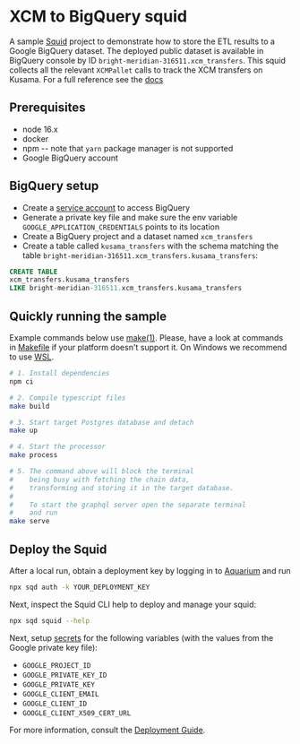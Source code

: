 # XCM to BigQuery squid 

A sample [Squid](https://subsquid.io) project to demonstrate how to store the ETL results to a Google BigQuery dataset.
The deployed public dataset is available in BigQuery console by ID `bright-meridian-316511.xcm_transfers`. 
This squid collects all the relevant `XCMPallet` calls to track the XCM transfers on Kusama. For a full reference see the [docs](https://docs.subsquid.io)


## Prerequisites

* node 16.x
* docker
* npm -- note that `yarn` package manager is not supported
* Google BigQuery account

## BigQuery setup

- Create a [service account](https://cloud.google.com/iam/docs/creating-managing-service-account-keys) to access BigQuery
- Generate a private key file and make sure the env variable `GOOGLE_APPLICATION_CREDENTIALS` points to its location
- Create a BigQuery project and a dataset named `xcm_transfers`
- Create a table called `kusama_transfers` with the schema matching the table `bright-meridian-316511.xcm_transfers.kusama_transfers`:
```sql
CREATE TABLE 
xcm_transfers.kusama_transfers
LIKE bright-meridian-316511.xcm_transfers.kusama_transfers
```

## Quickly running the sample

Example commands below use [make(1)](https://www.gnu.org/software/make/).
Please, have a look at commands in [Makefile](Makefile) if your platform doesn't support it.
On Windows we recommend to use [WSL](https://docs.microsoft.com/en-us/windows/wsl/).

```bash
# 1. Install dependencies
npm ci

# 2. Compile typescript files
make build

# 3. Start target Postgres database and detach
make up

# 4. Start the processor
make process

# 5. The command above will block the terminal
#    being busy with fetching the chain data, 
#    transforming and storing it in the target database.
#
#    To start the graphql server open the separate terminal
#    and run
make serve
```


## Deploy the Squid

After a local run, obtain a deployment key by logging in to [Aquarium](https://app.subsquid.io/start) and run 

```sh
npx sqd auth -k YOUR_DEPLOYMENT_KEY
```

Next, inspect the Squid CLI help to deploy and manage your squid:

```sh
npx sqd squid --help
```

Next, setup [secrets](https://docs.subsquid.io/deploy-squid/env-variables/#secrets) for the following variables (with the values from the Google private key file):
- `GOOGLE_PROJECT_ID`
- `GOOGLE_PRIVATE_KEY_ID`
- `GOOGLE_PRIVATE_KEY`
- `GOOGLE_CLIENT_EMAIL`
- `GOOGLE_CLIENT_ID`
- `GOOGLE_CLIENT_X509_CERT_URL`

For more information, consult the [Deployment Guide](https://docs.subsquid.io/docs/deploy-squid/).

